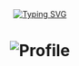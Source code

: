 <div align="center">
     <div>
        <a href="http://billchou.ysepan.com/"><img src="https://readme-typing-svg.demolab.com?font=Fira+Code&pause=1000&random=false&width=600&separator=%3C&lines=Welcome+to+billchou's+GitHub+homepage%3CI'm a bricklayer who doesn't take my job seriously" alt="Typing SVG" /></a>
    </div>
<h1 align="center">     
     
![Profile](https://github-widgetbox.vercel.app/api/profile?username=billchoucn&data=followers,repositories,stars)
</h1>
